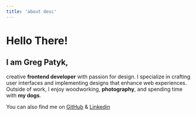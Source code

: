 ```yaml
---
title: 'about desc'
---
```


# Hello There!

## I am Greg Patyk,

creative **frontend developer** with passion for design. I specialize in crafting user interfaces and implementing designs that enhance web experiences. Outside of work, I enjoy woodworking, **photography**, and spending time with **my dogs**.

You can also find me on <a href='https://github.com/grzegorzxpatyk' target='_blank'>GitHub</a> & <a href="https://www.linkedin.com/in/grzegorz-patyk" target='_blank'>Linkedin</a>
